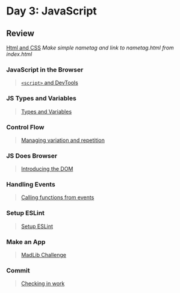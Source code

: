 Day 3: JavaScript
===

## Review

[Html and CSS](../2-tuesday)
_Make simple nametag and link to nametag.html from index.html_

### JavaScript in the Browser

> [`<script>` and DevTools](script.md)

### JS Types and Variables

> [Types and Variables](types-vars.md)

### Control Flow

> [Managing variation and repetition](control-flow.md)

### JS Does Browser

> [Introducing the DOM](dom.md)

### Handling Events

> [Calling functions from events](handling-events.md)

### Setup ESLint

> [Setup ESLint](eslint.md)

### Make an App

> [MadLib Challenge](madlib-challenge.md)

### Commit

> [Checking in work](../commit.md)
